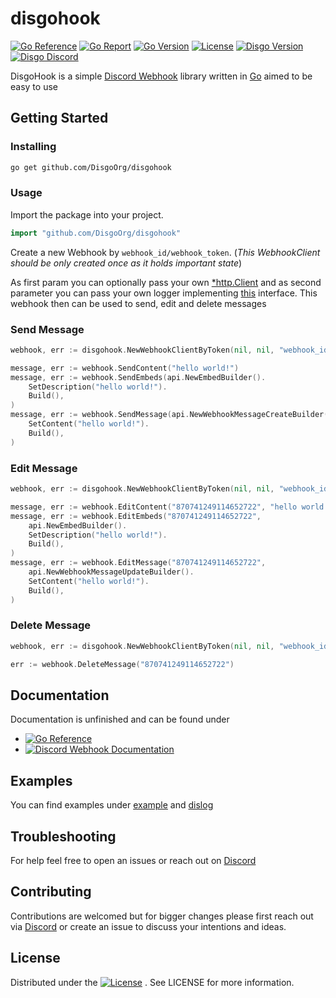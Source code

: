 # disgohook

[![Go Reference](https://pkg.go.dev/badge/github.com/DisgoOrg/disgohook.svg)](https://pkg.go.dev/github.com/DisgoOrg/disgohook)
[![Go Report](https://goreportcard.com/badge/github.com/DisgoOrg/disgohook)](https://goreportcard.com/report/github.com/DisgoOrg/disgohook)
[![Go Version](https://img.shields.io/github/go-mod/go-version/DisgoOrg/disgohook)](https://golang.org/doc/devel/release.html)
[![License](https://img.shields.io/badge/License-Apache%202.0-blue.svg)](https://github.com/DisgoOrg/disgohook/blob/master/LICENSE)
[![Disgo Version](https://img.shields.io/github/v/release/DisgoOrg/disgohook)](https://github.com/DisgoOrg/disgohook/releases/latest)
[![Disgo Discord](https://img.shields.io/badge/Disgo%20Discord-blue.svg)](https://discord.gg/wVDMGe3EmB)

DisgoHook is a simple [Discord Webhook](https://discord.com/developers/docs/resources/webhook) library written
in [Go](https://golang.org/) aimed to be easy to use

## Getting Started

### Installing

```sh
go get github.com/DisgoOrg/disgohook
```

### Usage

Import the package into your project.

```go
import "github.com/DisgoOrg/disgohook"
```

Create a new Webhook by `webhook_id/webhook_token`. (*This WebhookClient should be only created once as it holds important state*)

As first param you can optionally pass your own [*http.Client](https://pkg.go.dev/net/http#Client) and as second parameter you can pass your own logger implementing [this](https://github.com/DisgoOrg/log/blob/master/logger.go) interface.
This webhook then can be used to send, edit and delete messages

### Send Message
```go
webhook, err := disgohook.NewWebhookClientByToken(nil, nil, "webhook_id/webhook_token")

message, err := webhook.SendContent("hello world!")
message, err := webhook.SendEmbeds(api.NewEmbedBuilder().
	SetDescription("hello world!").
	Build(),
)
message, err := webhook.SendMessage(api.NewWebhookMessageCreateBuilder().
	SetContent("hello world!").
	Build(),
)
```

### Edit Message
```go
webhook, err := disgohook.NewWebhookClientByToken(nil, nil, "webhook_id/webhook_token")

message, err := webhook.EditContent("870741249114652722", "hello world!")
message, err := webhook.EditEmbeds("870741249114652722", 
	api.NewEmbedBuilder().
	SetDescription("hello world!").
	Build(),
)
message, err := webhook.EditMessage("870741249114652722", 
	api.NewWebhookMessageUpdateBuilder().
	SetContent("hello world!").
	Build(), 
)
```

### Delete Message
```go
webhook, err := disgohook.NewWebhookClientByToken(nil, nil, "webhook_id/webhook_token")

err := webhook.DeleteMessage("870741249114652722")
```

## Documentation

Documentation is unfinished and can be found under

* [![Go Reference](https://pkg.go.dev/badge/github.com/DisgoOrg/disgohook.svg)](https://pkg.go.dev/github.com/DisgoOrg/disgohook)
* [![Discord Webhook Documentation](https://img.shields.io/badge/Discord%20Webhook%20Documentation-blue.svg)](https://discord.com/developers/docs/resources/webhook)

## Examples

You can find examples under [example](https://github.com/DisgoOrg/disgohook/tree/master/example)
and [dislog](https://github.com/DisgoOrg/dislog)

## Troubleshooting

For help feel free to open an issues or reach out on [Discord](https://discord.gg/wVDMGe3EmB)

## Contributing

Contributions are welcomed but for bigger changes please first reach out via [Discord](https://discord.gg/wVDMGe3EmB) or
create an issue to discuss your intentions and ideas.

## License

Distributed under
the [![License](https://img.shields.io/badge/License-Apache%202.0-blue.svg)](https://github.com/DisgoOrg/disgohook/blob/master/LICENSE)
. See LICENSE for more information.
